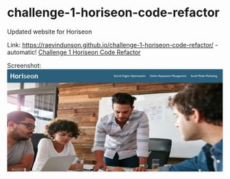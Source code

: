 # challenge-1-horiseon-code-refactor

Updated website for Horiseon

Link:
https://raevindunson.github.io/challenge-1-horiseon-code-refactor/ - automatic!
[Challenge 1 Horiseon Code Refactor](https://raevindunson.github.io/challenge-1-horiseon-code-refactor/)

Screenshot:
![Horiseon Screenshot](https://github.com/raevindunson/challenge-1-horiseon-code-refactor/blob/b6872eeeaef573fcd5a13860a6942d6c3cb8751e/assets/images/Horiseon%20Screenshot.PNG)
